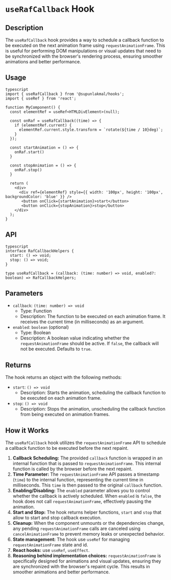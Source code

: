 # `useRafCallback` Hook

## Description

The `useRafCallback` hook provides a way to schedule a callback function to be executed on the next animation frame using `requestAnimationFrame`. This is useful for performing DOM manipulations or visual updates that need to be synchronized with the browser's rendering process, ensuring smoother animations and better performance.

## Usage
```
typescript
import { useRafCallback } from '@supunlakmal/hooks';
import { useRef } from 'react';

function MyComponent() {
  const elementRef = useRef<HTMLDivElement>(null);

  const onRaf = useRafCallback((time) => {
    if (elementRef.current) {
      elementRef.current.style.transform = `rotate(${time / 10}deg)`;
    }
  });

  const startAnimation = () => {
    onRaf.start()
  }

  const stopAnimation = () => {
    onRaf.stop()
  }

  return (
    <div>
      <div ref={elementRef} style={{ width: '100px', height: '100px', backgroundColor: 'blue' }} />
       <button onClick={startAnimation}>start</button>
       <button onClick={stopAnimation}>stop</button>
    </div>
  );
}
```
## API
```
typescript
interface RafCallbackHelpers {
  start: () => void;
  stop: () => void;
}

type useRafCallback = (callback: (time: number) => void, enabled?: boolean) => RafCallbackHelpers;
```
## Parameters

*   `callback`: `(time: number) => void`
    *   Type: Function
    *   Description: The function to be executed on each animation frame. It receives the current time (in milliseconds) as an argument.
*   `enabled`: `boolean` (optional)
    *   Type: Boolean
    *   Description: A boolean value indicating whether the `requestAnimationFrame` should be active. If `false`, the callback will not be executed. Defaults to `true`.

## Returns

The hook returns an object with the following methods:

*   `start`: `() => void`
    *   Description: Starts the animation, scheduling the callback function to be executed on each animation frame.
* `stop`: `() => void`
    * Description: Stops the animation, unscheduling the callback function from being executed on animation frames.

## How it Works

The `useRafCallback` hook utilizes the `requestAnimationFrame` API to schedule a callback function to be executed before the next repaint.

1.  **Callback Scheduling:** The provided `callback` function is wrapped in an internal function that is passed to `requestAnimationFrame`. This internal function is called by the browser before the next repaint.
2.  **Time Parameter:** The `requestAnimationFrame` API passes a timestamp (`time`) to the internal function, representing the current time in milliseconds. This `time` is then passed to the original `callback` function.
3.  **Enabling/Disabling:** The `enabled` parameter allows you to control whether the callback is actively scheduled. When `enabled` is `false`, the hook does not call `requestAnimationFrame`, effectively pausing the animation.
4.  **Start and Stop:**  The hook returns helper functions, `start` and `stop` that allow to start and stop callback execution.
5.  **Cleanup:** When the component unmounts or the dependencies change, any pending `requestAnimationFrame` calls are canceled using `cancelAnimationFrame` to prevent memory leaks or unexpected behavior.
6. **State management:** The hook use `useRef` for managing `requestAnimationFrame` state and id.
7. **React hooks:** use `useRef`, `useEffect`.
8. **Reasoning behind implementation choices:**  `requestAnimationFrame`  is specifically designed for animations and visual updates, ensuring they are synchronized with the browser's repaint cycle. This results in smoother animations and better performance.